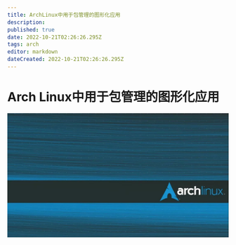 ```yaml
---
title: ArchLinux中用于包管理的图形化应用
description: 
published: true
date: 2022-10-21T02:26:26.295Z
tags: arch
editor: markdown
dateCreated: 2022-10-21T02:26:26.295Z
---
```


# Arch Linux中用于包管理的图形化应用
![2022-10-21_2080.jpg](/2022-10-21_2080.jpg)